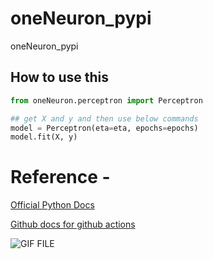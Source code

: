 # oneNeuron_pypi
oneNeuron_pypi



## How to use this

```python
from oneNeuron.perceptron import Perceptron

## get X and y and then use below commands
model = Perceptron(eta=eta, epochs=epochs)
model.fit(X, y)
```
# Reference -
[Official Python Docs](https://packaging.python.org/tutorials/packaging-projects/)

[Github docs for github actions](https://docs.github.com/en/actions/automating-builds-and-tests/building-and-testing-python#publishing-to-package-registries)

![GIF FILE]()
